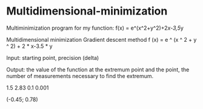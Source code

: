 # Multidimensional-minimization
Multiminimization program for my function: f(x) = e^(x^2+y^2)+2*x-3,5*y



Multidimensional minimization
Gradient descent method
f (x) = e ^ (x ^ 2 + y ^ 2) + 2 * x-3.5 * y

Input: starting point, precision (delta)

Output: the value of the function at the extremum point and the point, the number of measurements necessary to find the extremum.


1.5
2.83
0.1
0.001

(-0.45; 0.78)
